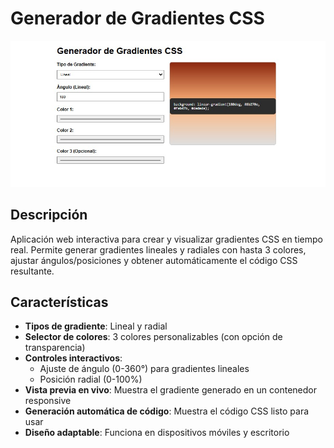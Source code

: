 # Generador de Gradientes CSS

![Proyecto](proyecto.jpg)

## Descripción
Aplicación web interactiva para crear y visualizar gradientes CSS en tiempo real. Permite generar gradientes lineales y radiales con hasta 3 colores, ajustar ángulos/posiciones y obtener automáticamente el código CSS resultante.

## Características
- **Tipos de gradiente**: Lineal y radial
- **Selector de colores**: 3 colores personalizables (con opción de transparencia)
- **Controles interactivos**:
  - Ajuste de ángulo (0-360°) para gradientes lineales
  - Posición radial (0-100%)
- **Vista previa en vivo**: Muestra el gradiente generado en un contenedor responsive
- **Generación automática de código**: Muestra el código CSS listo para usar
- **Diseño adaptable**: Funciona en dispositivos móviles y escritorio
